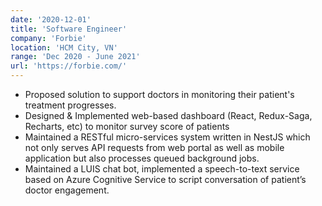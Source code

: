 ```yaml
---
date: '2020-12-01'
title: 'Software Engineer'
company: 'Forbie'
location: 'HCM City, VN'
range: 'Dec 2020 - June 2021'
url: 'https://forbie.com/'
---
```


- Proposed solution to support doctors in monitoring their patient's treatment progresses.
- Designed & Implemented web-based dashboard (React, Redux-Saga, Recharts, etc) to monitor survey score of patients
- Maintained a RESTful micro-services system written in NestJS which not only serves API requests from web portal as well as mobile application but also processes queued background jobs.
- Maintained a LUIS chat bot, implemented a speech-to-text service based on Azure Cognitive Service to script conversation of patient’s doctor engagement.
